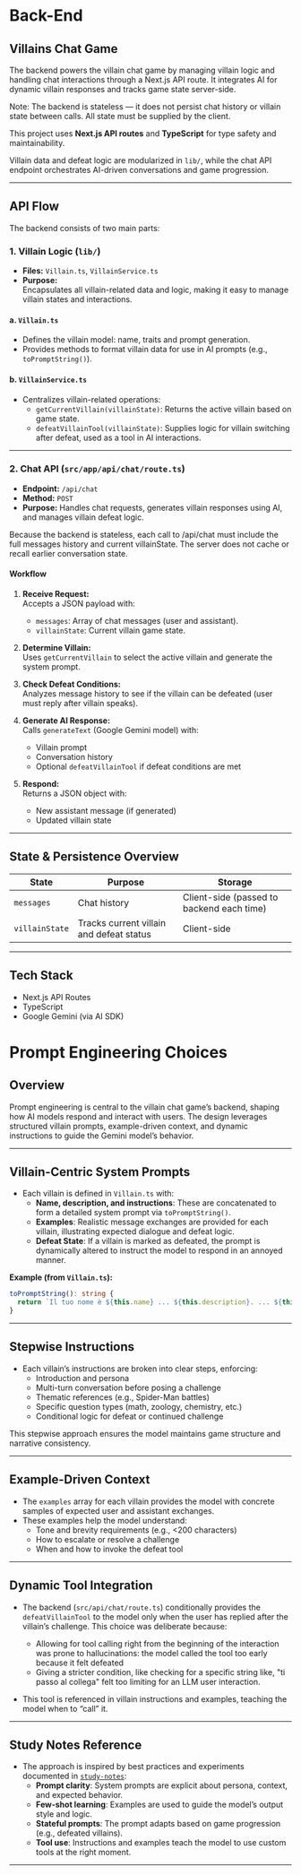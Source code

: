 # Back-End

## Villains Chat Game

The backend powers the villain chat game by managing villain logic and handling chat interactions through a Next.js API route. It integrates AI for dynamic villain responses and tracks game state server-side.

Note: The backend is stateless — it does not persist chat history or villain state between calls. All state must be supplied by the client.

This project uses **Next.js API routes** and **TypeScript** for type safety and maintainability. 

Villain data and defeat logic are modularized in `lib/`, while the chat API endpoint orchestrates AI-driven conversations and game progression.

---

## API Flow

The backend consists of two main parts:

### 1. Villain Logic (`lib/`)

- **Files:** `Villain.ts`, `VillainService.ts`
- **Purpose:**  
  Encapsulates all villain-related data and logic, making it easy to manage villain states and interactions.

#### a. `Villain.ts`
- Defines the villain model: name, traits and prompt generation.
- Provides methods to format villain data for use in AI prompts (e.g., `toPromptString()`).

#### b. `VillainService.ts`
- Centralizes villain-related operations:
  - `getCurrentVillain(villainState)`: Returns the active villain based on game state.
  - `defeatVillainTool(villainState)`: Supplies logic for villain switching after defeat, used as a tool in AI interactions.

---

### 2. Chat API (`src/app/api/chat/route.ts`)

- **Endpoint:** `/api/chat`
- **Method:** `POST`
- **Purpose:** Handles chat requests, generates villain responses using AI, and manages villain defeat logic.

Because the backend is stateless, each call to /api/chat must include the full messages history and current villainState. The server does not cache or recall earlier conversation state.
#### Workflow

1. **Receive Request:**  
   Accepts a JSON payload with:
   - `messages`: Array of chat messages (user and assistant).
   - `villainState`: Current villain game state.

2. **Determine Villain:**  
   Uses `getCurrentVillain` to select the active villain and generate the system prompt.

3. **Check Defeat Conditions:**  
   Analyzes message history to see if the villain can be defeated (user must reply after villain speaks).

4. **Generate AI Response:**  
   Calls `generateText` (Google Gemini model) with:
   - Villain prompt
   - Conversation history
   - Optional `defeatVillainTool` if defeat conditions are met

5. **Respond:**  
   Returns a JSON object with:
   - New assistant message (if generated)
   - Updated villain state

---

## State & Persistence Overview

| State         | Purpose                                   | Storage      |
|---------------|-------------------------------------------|--------------|
| `messages`    | Chat history                              | Client-side (passed to backend each time) |
| `villainState`| Tracks current villain and defeat status  | Client-side  |

---

## Tech Stack

- Next.js API Routes
- TypeScript
- Google Gemini (via AI SDK)

# Prompt Engineering Choices

## Overview

Prompt engineering is central to the villain chat game’s backend, shaping how AI models respond and interact with users. The design leverages structured villain prompts, example-driven context, and dynamic instructions to guide the Gemini model’s behavior.

---

## Villain-Centric System Prompts

- Each villain is defined in `Villain.ts` with:
  - **Name, description, and instructions**: These are concatenated to form a detailed system prompt via `toPromptString()`.
  - **Examples**: Realistic message exchanges are provided for each villain, illustrating expected dialogue and defeat logic.
  - **Defeat State**: If a villain is marked as defeated, the prompt is dynamically altered to instruct the model to respond in an annoyed manner.

**Example (from `Villain.ts`):**
```typescript
toPromptString(): string {
  return `Il tuo nome è ${this.name} ... ${this.description}. ... ${this.instructions}. Ecco alcuni esempi ... ${this.defeated ? "Sei stato sconfitto in precedenza, quindi ora devi rispondere in modo scocciato" : ""}`;
}
```

---

## Stepwise Instructions

- Each villain’s instructions are broken into clear steps, enforcing:
  - Introduction and persona
  - Multi-turn conversation before posing a challenge
  - Thematic references (e.g., Spider-Man battles)
  - Specific question types (math, zoology, chemistry, etc.)
  - Conditional logic for defeat or continued challenge

This stepwise approach ensures the model maintains game structure and narrative consistency.

---

## Example-Driven Context

- The `examples` array for each villain provides the model with concrete samples of expected user and assistant exchanges.
- These examples help the model understand:
  - Tone and brevity requirements (e.g., <200 characters)
  - How to escalate or resolve a challenge
  - When and how to invoke the defeat tool

---

## Dynamic Tool Integration

- The backend (`src/api/chat/route.ts`) conditionally provides the `defeatVillainTool` to the model only when the user has replied after the villain’s challenge. 
This choice was deliberate because:

    - Allowing for tool calling right from the beginning of the interaction was prone to hallucinations: the model called the tool too early because it felt defeated
    - Giving a stricter condition, like checking for a specific string like, "ti passo al collega" felt too limiting for an LLM user interaction.
- This tool is referenced in villain instructions and examples, teaching the model when to “call” it.

---

## Study Notes Reference

- The approach is inspired by best practices and experiments documented in [`study-notes`](https://github.com/nmswe/chatbot_sinistri_sei/tree/backend/study-notes):
  - **Prompt clarity**: System prompts are explicit about persona, context, and expected behavior.
  - **Few-shot learning**: Examples are used to guide the model’s output style and logic.
  - **Stateful prompts**: The prompt adapts based on game progression (e.g., defeated villains).
  - **Tool use**: Instructions and examples teach the model to use custom tools at the right moment.

---